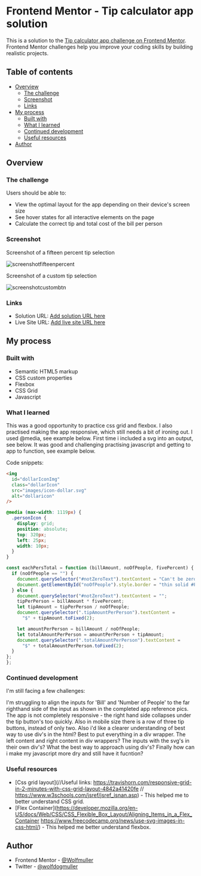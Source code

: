 # Frontend Mentor - Tip calculator app solution

This is a solution to the [Tip calculator app challenge on Frontend Mentor](https://www.frontendmentor.io/challenges/tip-calculator-app-ugJNGbJUX). Frontend Mentor challenges help you improve your coding skills by building realistic projects.

## Table of contents

- [Overview](#overview)
  - [The challenge](#the-challenge)
  - [Screenshot](#screenshot)
  - [Links](#links)
- [My process](#my-process)
  - [Built with](#built-with)
  - [What I learned](#what-i-learned)
  - [Continued development](#continued-development)
  - [Useful resources](#useful-resources)
- [Author](#author)

## Overview

### The challenge

Users should be able to:

- View the optimal layout for the app depending on their device's screen size
- See hover states for all interactive elements on the page
- Calculate the correct tip and total cost of the bill per person

### Screenshot

Screenshot of a fifteen percent tip selection

![screenshotfifteenpercent](https://user-images.githubusercontent.com/82453818/144024975-311fb68e-0bac-4b54-9007-6df350893e61.png)

Screenshot of a custom tip selection

![screenshotcustombtn](https://user-images.githubusercontent.com/82453818/144025001-acde26cb-3d78-4006-a68a-4ef0fa642211.png)


### Links

- Solution URL: [Add solution URL here](https://github.com/Wolfmuller/Tip-calculator-app-challenge-hub)
- Live Site URL: [Add live site URL here](https://your-live-site-url.com)

## My process

### Built with

- Semantic HTML5 markup
- CSS custom properties
- Flexbox
- CSS Grid
- Javascript

### What I learned

This was a good opportunity to practice css grid and flexbox.
I also practised making the app responsive, which still needs a bit of ironing out. I used @media, see example below.
First time i included a svg into an output, see below.
It was good and challenging practising javascript and getting to app to function, see example below.

Code snippets:

```html
<img
  id="dollarIconImg"
  class="dollarIcon"
  src="images/icon-dollar.svg"
  alt="dollaricon"
/>
```

```css
@media (max-width: 1119px) {
  .personIcon {
    display: grid;
    position: absolute;
    top: 320px;
    left: 25px;
    width: 10px;
  }
}
```

```js
const eachPersTotal = function (billAmount, noOfPeople, fivePercent) {
  if (noOfPeople == "") {
    document.querySelector("#notZeroText").textContent = "Can't be zero";
    document.getElementById("noOfPeople").style.border = "thin solid #FF0000";
  } else {
    document.querySelector("#notZeroText").textContent = "";
    tipPerPerson = billAmount * fivePercent;
    let tipAmount = tipPerPerson / noOfPeople;
    document.querySelector(".tipAmountPerPerson").textContent =
      "$" + tipAmount.toFixed(2);

    let amountPerPerson = billAmount / noOfPeople;
    let totalAmountPerPerson = amountPerPerson + tipAmount;
    document.querySelector(".totalAmountPerPerson").textContent =
      "$" + totalAmountPerPerson.toFixed(2);
  }
};
};
```

### Continued development

I'm still facing a few challenges:

I'm struggling to align the inputs for 'Bill' and 'Number of People' to the far righthand side of the input as shown in the completed app reference pics.
The app is not completely responsive - the right hand side collapses under the tip button's too quickly. Also in mobile size there is a row of three tip buttons, instead of only two.
Also i'd like a clearer understanding of best way to use div's in the html? Best to put everything in a div wrapper. The left content and right content in div wrappers? The inputs with the svg's in their own div's? What the best way to approach using div's?
Finally how can i make my javascript more dry and still have it fucntion?

### Useful resources

- [Css grid layout](//Useful links: https://travishorn.com/responsive-grid-in-2-minutes-with-css-grid-layout-4842a41420fe
  // https://www.w3schools.com/jsref/jsref_isnan.asp) - This helped me to better understand CSS grid.
- [Flex Container](https://developer.mozilla.org/en-US/docs/Web/CSS/CSS_Flexible_Box_Layout/Aligning_Items_in_a_Flex_Container
  https://www.freecodecamp.org/news/use-svg-images-in-css-html/) - This helped me better understand flexbox.

## Author

- Frontend Mentor - [@Wolfmuller](https://www.frontendmentor.io/profile/Wolfmuller)
- Twitter - [@wolfdogmuller](https://www.twitter.com/wolfdogmuller)
